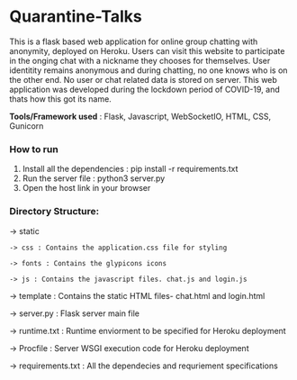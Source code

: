 # Quarantine-Talks
This is a flask based web application for online group chatting with anonymity, deployed on Heroku. Users can visit this website to participate in the onging chat with a nickname they chooses for themselves. User identitity remains anonymous and during chatting, no one knows who is on the other end. No user or chat related data is stored on server. This web application was developed during the lockdown period of COVID-19, and thats how this got its name.

**Tools/Framework used** : Flask, Javascript, WebSocketIO, HTML, CSS, Gunicorn

### How to run
1) Install all the dependencies  : pip install -r requirements.txt
2) Run the server file : python3 server.py
3) Open the host link in your browser

### Directory Structure:

  -> static 

    -> css : Contains the application.css file for styling
  
    -> fonts : Contains the glypicons icons
  
    -> js : Contains the javascript files. chat.js and login.js
  
-> template : Contains the static HTML files- chat.html and login.html

-> server.py : Flask server main file

-> runtime.txt : Runtime enviorment to be specified for Heroku deployment

-> Procfile : Server WSGI execution code for Heroku deployment

-> requirements.txt : All the dependecies and requriement specifications
